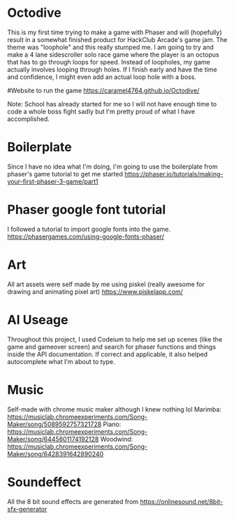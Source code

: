 # Octodive
This is my first time trying to make a game with Phaser and will (hopefully) result in a somewhat finished product for HackClub Arcade's game jam. The theme was "loophole" and this really stumped me. I am going to try and make a 4 lane sidescroller solo race game where the player is an octopus that has to go through loops for speed. Instead of loopholes, my game actually involves looping through holes.
If I finish early and have the time and confidence, I might even add an actual loop hole with a boss.

#Website to run the game
https://caramel4764.github.io/Octodive/

Note: School has already started for me so I will not have enough time to code a whole boss fight sadly but I'm pretty proud of what I have  accomplished.
# Boilerplate
Since I have no idea what I'm doing, I'm going to use the boilerplate from phaser's game tutorial to get me started
https://phaser.io/tutorials/making-your-first-phaser-3-game/part1
# Phaser google font tutorial
I followed a tutorial to import google fonts into the game.
https://phasergames.com/using-google-fonts-phaser/
# Art
All art assets were self made by me using piskel (really awesome for drawing and animating pixel art)
https://www.piskelapp.com/
# AI Useage
Throughout this project, I used Codeium to help me set up scenes (like the game and gameover screen) and search for phaser functions and things inside the API documentation. If correct and applicable, it also helped autocomplete what I'm about to type.
# Music
Self-made with chrome music maker although I knew nothing lol
Marimba: https://musiclab.chromeexperiments.com/Song-Maker/song/5089592757321728
Piano: https://musiclab.chromeexperiments.com/Song-Maker/song/6445601174192128
Woodwind: https://musiclab.chromeexperiments.com/Song-Maker/song/6428391642890240
# Soundeffect
All the 8 bit sound effects are generated from https://onlinesound.net/8bit-sfx-generator

